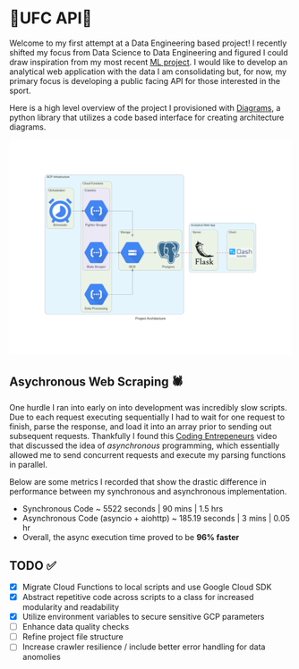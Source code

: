# 🫡**UFC API**🫡 

Welcome to my first attempt at a Data Engineering based project! I recently shifted my focus from Data Science to Data Engineering and figured I could draw inspiration from my most recent [ML project](https://github.com/RobertJG17/UFC-Predictor). I would like to develop an analytical web application with the data I am consolidating but, for now, my primary focus is developing a public facing API for those interested in the sport. 



Here is a high level overview of the project I provisioned with [Diagrams](https://diagrams.mingrammer.com/), a python library that utilizes a code based interface for creating architecture diagrams.

![Project Overview](https://github.com/RobertJG17/UFC-API/blob/main/architecture/project_architecture.png)



## **Asychronous Web Scraping** 🕷 
One hurdle I ran into early on into development was incredibly slow scripts. Due to each request executing sequentially I had to wait for one request to finish, parse the response, and load it into an array prior to sending out subsequent requests. Thankfully I found this [Coding Entrepeneurs](https://www.youtube.com/watch?v=6ow7xloFy5s) video that discussed the idea of *asynchronous* programming, which essentially allowed me to send concurrent requests and execute my parsing functions in parallel.

Below are some metrics I recorded that show the drastic difference in performance between my synchronous and asynchronous implementation.
* Synchronous Code ~ 5522 seconds | 90 mins | 1.5 hrs
* Asynchronous Code (asyncio + aiohttp) ~ 185.19 seconds | 3 mins | 0.05 hr
* Overall, the async execution time proved to be **96% faster**

## **TODO** ✅ 
- [X] Migrate Cloud Functions to local scripts and use Google Cloud SDK
- [X] Abstract repetitive code across scripts to a class for increased modularity and readability
- [X] Utilize environment variables to secure sensitive GCP parameters
- [ ] Enhance data quality checks
- [ ] Refine project file structure
- [ ] Increase crawler resilience / include better error handling for data anomolies
